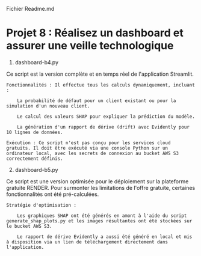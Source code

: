 Fichier Readme.md

# Projet 8 : Réalisez un dashboard  et assurer une veille technologique



1. dashboard-b4.py

Ce script est la version complète et en temps réel de l'application Streamlit.

    Fonctionnalités : Il effectue tous les calculs dynamiquement, incluant :

        La probabilité de défaut pour un client existant ou pour la simulation d'un nouveau client.

        Le calcul des valeurs SHAP pour expliquer la prédiction du modèle.

        La génération d'un rapport de dérive (drift) avec Evidently pour 10 lignes de données.

    Exécution : Ce script n'est pas conçu pour les services cloud gratuits. Il doit être exécuté via une console Python sur un ordinateur local, avec les secrets de connexion au bucket AWS S3 correctement définis.

2. dashboard-b5.py

Ce script est une version optimisée pour le déploiement sur la plateforme gratuite RENDER. Pour surmonter les limitations de l'offre gratuite, certaines fonctionnalités ont été pré-calculées.

    Stratégie d'optimisation :

        Les graphiques SHAP ont été générés en amont à l'aide du script generate_shap_plots.py et les images résultantes ont été stockées sur le bucket AWS S3.

        Le rapport de dérive Evidently a aussi été généré en local et mis à disposition via un lien de téléchargement directement dans l'application.

